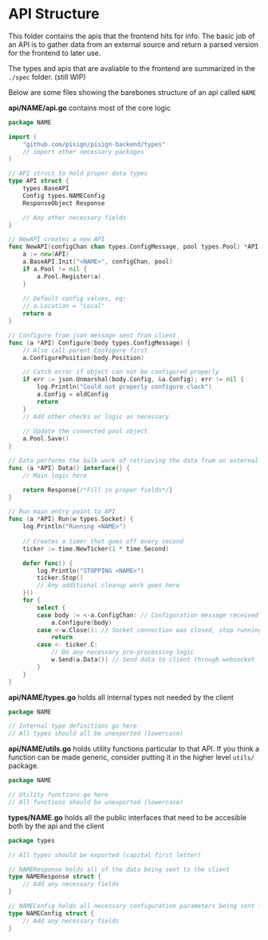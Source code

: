 # API Structure


This folder contains the apis that the frontend hits for info. The basic job of an API is to gather data from
an external source and return a parsed version for the frontend to later use. 

The types and apis that are avaliable to the frontend are summarized in the `./spec` folder. (still WIP)

Below are some files showing the barebones structure of an api called `NAME`

**api/NAME/api.go** contains most of the core logic
```go
package NAME

import (
    "github.com/pisign/pisign-backend/types"
    // import other necessary packages
)

// API struct to hold proper data types
type API struct {
	types.BaseAPI
	Config types.NAMEConfig
    ResponseObject Response

    // Any other necessary fields
}

// NewAPI creates a new API
func NewAPI(configChan chan types.ConfigMessage, pool types.Pool) *API {
	a := new(API)
	a.BaseAPI.Init("<NAME>", configChan, pool)
	if a.Pool != nil {
		a.Pool.Register(a)
	}
	
    // Default config values, eg:
    // a.Location = "Local"
	return a
}

// Configure from json message sent from client
func (a *API) Configure(body types.ConfigMessage) {
    // Also call parent Configure first
	a.ConfigurePosition(body.Position)

    // Catch error if object can not be configured properly
	if err := json.Unmarshal(body.Config, &a.Config); err != nil {
		log.Println("Could not properly configure clock")
		a.Config = oldConfig
		return
	}
    // Add other checks or logic as necessary	
    
    // Update the connected pool object
	a.Pool.Save()
}

// Data performs the bulk work of retrieving the data from an external source
func (a *API) Data() interface{} {
    // Main logic here

	return Response{/*Fill in proper fields*/}
}

// Run main entry point to API
func (a *API) Run(w types.Socket) {
    log.Println("Running <NAME>")
    
    // Creates a timer that goes off every second
    ticker := time.NewTicker(1 * time.Second)

	defer func() {
		log.Println("STOPPING <NAME>")
        ticker.Stop()
        // Any additional cleanup work goes here
	}()
	for {
		select {
		case body := <-a.ConfigChan: // Configuration message received
			a.Configure(body)
		case <-w.Close(): // Socket connection was closed, stop running
			return
		case <- ticker.C:
			// Do any necessary pre-processing logic
			w.Send(a.Data()) // Send data to client through websocket
		}
	}
}
```

**api/NAME/types.go** holds all internal types not needed by the client
```go
package NAME

// Internal type definitions go here
// All types should all be unexported (lowercase)
```

**api/NAME/utils.go** holds utility functions particular to that API.
If you think a function can be made generic, consider putting it in the higher level `utils/` package.

```go
package NAME

// Utility functions go here
// All functions should be unexported (lowercase)
```

**types/NAME.go** holds all the public interfaces that need to be accesible both by the api and the client
```go
package types

// All types should be exported (capital first letter)

// NAMEResponse holds all of the data being sent to the client
type NAMEResponse struct {
	// Add any necessary fields
}

// NAMEConfig holds all necessary configuration parameters being sent from the client
type NAMEConfig struct {
	// Add any necessary fields
}

```
